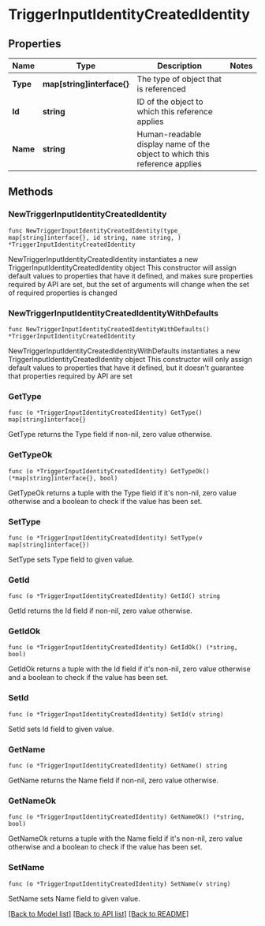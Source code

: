 # TriggerInputIdentityCreatedIdentity

## Properties

Name | Type | Description | Notes
------------ | ------------- | ------------- | -------------
**Type** | **map[string]interface{}** | The type of object that is referenced | 
**Id** | **string** | ID of the object to which this reference applies | 
**Name** | **string** | Human-readable display name of the object to which this reference applies | 

## Methods

### NewTriggerInputIdentityCreatedIdentity

`func NewTriggerInputIdentityCreatedIdentity(type_ map[string]interface{}, id string, name string, ) *TriggerInputIdentityCreatedIdentity`

NewTriggerInputIdentityCreatedIdentity instantiates a new TriggerInputIdentityCreatedIdentity object
This constructor will assign default values to properties that have it defined,
and makes sure properties required by API are set, but the set of arguments
will change when the set of required properties is changed

### NewTriggerInputIdentityCreatedIdentityWithDefaults

`func NewTriggerInputIdentityCreatedIdentityWithDefaults() *TriggerInputIdentityCreatedIdentity`

NewTriggerInputIdentityCreatedIdentityWithDefaults instantiates a new TriggerInputIdentityCreatedIdentity object
This constructor will only assign default values to properties that have it defined,
but it doesn't guarantee that properties required by API are set

### GetType

`func (o *TriggerInputIdentityCreatedIdentity) GetType() map[string]interface{}`

GetType returns the Type field if non-nil, zero value otherwise.

### GetTypeOk

`func (o *TriggerInputIdentityCreatedIdentity) GetTypeOk() (*map[string]interface{}, bool)`

GetTypeOk returns a tuple with the Type field if it's non-nil, zero value otherwise
and a boolean to check if the value has been set.

### SetType

`func (o *TriggerInputIdentityCreatedIdentity) SetType(v map[string]interface{})`

SetType sets Type field to given value.


### GetId

`func (o *TriggerInputIdentityCreatedIdentity) GetId() string`

GetId returns the Id field if non-nil, zero value otherwise.

### GetIdOk

`func (o *TriggerInputIdentityCreatedIdentity) GetIdOk() (*string, bool)`

GetIdOk returns a tuple with the Id field if it's non-nil, zero value otherwise
and a boolean to check if the value has been set.

### SetId

`func (o *TriggerInputIdentityCreatedIdentity) SetId(v string)`

SetId sets Id field to given value.


### GetName

`func (o *TriggerInputIdentityCreatedIdentity) GetName() string`

GetName returns the Name field if non-nil, zero value otherwise.

### GetNameOk

`func (o *TriggerInputIdentityCreatedIdentity) GetNameOk() (*string, bool)`

GetNameOk returns a tuple with the Name field if it's non-nil, zero value otherwise
and a boolean to check if the value has been set.

### SetName

`func (o *TriggerInputIdentityCreatedIdentity) SetName(v string)`

SetName sets Name field to given value.



[[Back to Model list]](../README.md#documentation-for-models) [[Back to API list]](../README.md#documentation-for-api-endpoints) [[Back to README]](../README.md)


